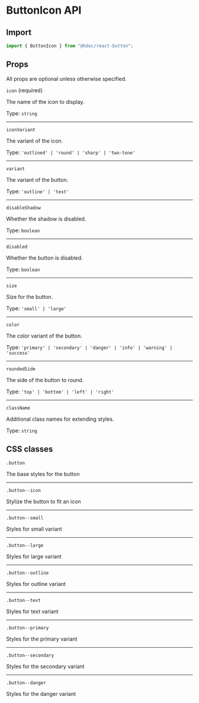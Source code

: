 # ButtonIcon API

## Import

```jsx
import { ButtonIcon } from "@hdoc/react-button";
```

## Props

All props are optional unless otherwise specified.

`icon` (required)

The name of the icon to display.

Type: `string`

---

`iconVariant`

The variant of the icon.

Type: `'outlined' | 'round' | 'sharp' | 'two-tone'`

---

`variant`

The variant of the button.

Type: `'outline' | 'text'`

---

`disableShadow`

Whether the shadow is disabled.

Type: `boolean`

---

`disabled`

Whether the button is disabled.

Type: `boolean`

---

`size`

Size for the button.

Type: `'small' | 'large'`

---

`color`

The color variant of the button.

Type: `'primary' | 'secondary' | 'danger' | 'info' | 'warning' | 'success'`

---

`roundedSide`

The side of the button to round.

Type: `'top' | 'bottom' | 'left' | 'right'`

---

`className`

Additional class names for extending styles.

Type: `string`

## CSS classes

`.button`

The base styles for the button

---

`.button--icon`

Stylize the button to fit an icon

---

`.button--small`

Styles for small variant

---

`.button--large`

Styles for large variant

---

`.button--outline`

Styles for outline variant

---

`.button--text`

Styles for text variant

---

`.button--primary`

Styles for the primary variant

---

`.button--secondary`

Styles for the secondary variant

---

`.button--danger`

Styles for the danger variant
